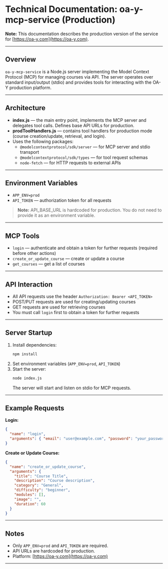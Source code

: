 # Technical Documentation: oa-y-mcp-service (Production)

**Note:** This documentation describes the production version of the service for [https://oa-y.com](https://oa-y.com).

---

## Overview

`oa-y-mcp-service` is a Node.js server implementing the Model Context Protocol (MCP) for managing courses via API. The server operates over standard input/output (stdio) and provides tools for interacting with the OA-Y production platform.

---

## Architecture

- **index.js** — the main entry point, implements the MCP server and delegates tool calls. Defines base API URLs for production.
- **prodToolHandlers.js** — contains tool handlers for production mode (course creation/update, retrieval, and login).
- Uses the following packages:
  - `@modelcontextprotocol/sdk/server` — for MCP server and stdio transport
  - `@modelcontextprotocol/sdk/types` — for tool request schemas
  - `node-fetch` — for HTTP requests to external APIs

---

## Environment Variables

- `APP_ENV=prod`
- `API_TOKEN` — authorization token for all requests

> **Note:** API_BASE_URL is hardcoded for production. You do not need to provide it as an environment variable.

---

## MCP Tools

- `login` — authenticate and obtain a token for further requests (required before other actions)
- `create_or_update_course` — create or update a course
- `get_courses` — get a list of courses

---

## API Interaction

- All API requests use the header `Authorization: Bearer <API_TOKEN>`
- POST/PUT requests are used for creating/updating courses
- GET requests are used for retrieving courses
- You must call `login` first to obtain a token for further requests

---

## Server Startup

1. Install dependencies:
   ```bash
   npm install
   ```
2. Set environment variables (`APP_ENV=prod`, `API_TOKEN`)
3. Start the server:
   ```bash
   node index.js
   ```
   The server will start and listen on stdio for MCP requests.

---

## Example Requests

**Login:**

```json
{
  "name": "login",
  "arguments": { "email": "user@example.com", "password": "your_password" }
}
```

**Create or Update Course:**

```json
{
  "name": "create_or_update_course",
  "arguments": {
    "title": "Course Title",
    "description": "Course description",
    "category": "General",
    "difficulty": "beginner",
    "modules": [],
    "image": "",
    "duration": 60
  }
}
```

---

## Notes

- Only `APP_ENV=prod` and `API_TOKEN` are required.
- API URLs are hardcoded for production.
- Platform: [https://oa-y.com](https://oa-y.com)

---
